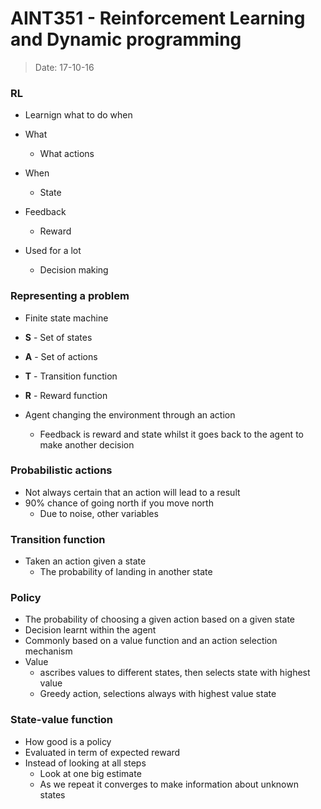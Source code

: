 # AINT351 - Reinforcement Learning and Dynamic programming
> Date: 17-10-16

### RL

- Learnign what to do when
- What
    - What actions
- When
    - State
- Feedback
    - Reward

- Used for a lot
    - Decision making

### Representing a problem

- Finite state machine
- **S** - Set of states
- **A** - Set of actions
- **T** - Transition function
- **R** - Reward function

- Agent changing the environment through an action
    - Feedback is reward and state whilst it goes back to the agent to make another decision

### Probabilistic actions

- Not always certain that an action will lead to a result
- 90% chance of going north if you move north
    - Due to noise, other variables

### Transition function

- Taken an action given a state
    - The probability of landing in another state

### Policy

- The probability of choosing a given action based on a given state
- Decision learnt within the agent
- Commonly based on a value function and an action selection mechanism
- Value
    - ascribes values to different states, then selects state with highest value
    - Greedy action, selections always with highest value state

### State-value function

- How good is a policy
- Evaluated in term of expected reward
- Instead of looking at all steps
    - Look at one big estimate
    - As we repeat it converges to make information about unknown states

